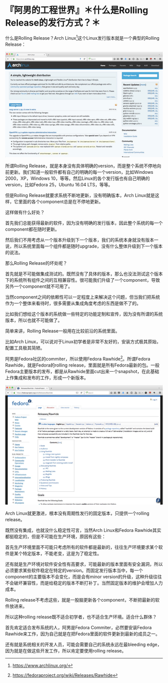 # 『阿男的工程世界』＊什么是Rolling Release的发行方式？＊

什么是Rolling Release？Arch Linux[^1]这个Linux发行版本就是一个典型的Rolling Release：

[^1]: https://www.archlinux.org/

![](imgs/e71409df695bc4550e82d2599408aac8.jpeg)

所谓Rolling Release，就是本身没有具体明确的version，而是整个系统不停地向前更新。我们知道一般软件都有自己的明确的每一个version，比如Windows 2000，XP，Windows 10，等等。然后Linux的各个发行版也有自己明确的version，比如Fedora 25，Ubuntu 16.04 LTS，等等。

但是Rolling Release就要求系统不断地更新，没有明确版本，Arch Linux就是这样，它里面的各个component总是在不停地更新。

这样做有什么好处？

首先我们总能获得最新的软件，因为没有明确的发行版本，因此整个系统的每一个component都在随时更新。

然后我们不用考虑从一个版本升级到下一个版本，我们的系统本身就没有版本一说，所以系统里面每一个组件都是随时upgrade，没有什么整体升级到下一个版本的说法。

那么Rolling Release的坏处呢？

首先就是不可能做集成测试的。既然没有了具体的版本，那么也没法测试这个版本下的系统所有组件之间的互相兼容性。很可能我们升级了一个component，导致另外一个component就不可用了。

当然component之间的依赖性可以一定程度上来解决这个问题，但当我们把系统作为一个整体来看待时，很多需要从集成角度考虑的东西是做不了的。

比如我们想给这个版本的系统做一些特定的功能定制和宣传，因为没有所谓的系统版本，所以也就不可能做了。

简单来讲，Rolling Release一般用在比较前沿的系统里面。

比如Arch Linux，可以说对于Linux初学者是非常不友好的，安装方式极其原始，配置工具极其简陋。

阿男是Fedora社区的commiter，所以使用Fedora Rawhide[^2]。所谓Fedora Rawhide，就是Fedora的rolling release，里面就是所有Fedora最新的包。一般Fedora主要版本的发布，都是从Rawhide里面cut出来一个snapshot，在此基础上作集成和发布的工作，形成一个新版本。

![](imgs/dd31c3e137677b9877a25fd5b89177da.jpeg)

[^2]: https://fedoraproject.org/wiki/Releases/Rawhide

Arch Linux就更激进，根本没有周期性发行的固定版本，只提供一个rolling release。

既然没有集成，也就没什么稳定性可言，当然Arch Linux和Fedora Rawhide其实都挺稳定的，但是不可能在生产环境，原因有这些：

首先生产环境里面不可能只考虑所有的软件都是最新的，往往生产环境要求某个软件是某个特定版本，不能老变，这是为了稳定性。

还有就是生产环境对软件安全性有高要求，可能最新的版本里面有安全漏洞，所以必须要求某些软件稳定在特定的version。而固定发行版本当中，每一个component的主要版本不会变化，而是会有minor version的升级，这种升级往往不会破坏兼容性，而是给稳定的版本不断打补丁。当然固定版本的维护会增加人力成本。

Rolling release不考虑这些，就是一股脑更新各个component，不断把最新的软件放进来。

所以这种rolling release既不适合初学者，也不适合生产环境。适合什么群体？

首先肯定适合发布系统的人，阿男是Fedora Commiter，必然要安装Fedora Rawhide来工作，因为自己就是在把Fedora里面的软件更新到最新的成员之一。

还有就是系统相关的开发人员，可能会需要自己的系统永远在最bleeding edge，因为就是在做这些开发工作，所以肯定要使用rolling release。
